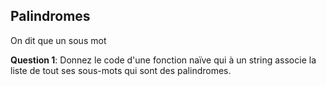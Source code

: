 
## Palindromes
On dit que un sous mot

**Question 1**: Donnez le code d'une fonction naïve qui à un string associe la liste de tout ses sous-mots qui sont des palindromes.
<!--stackedit_data:
eyJoaXN0b3J5IjpbMjA1NzIzOTc4Nl19
-->